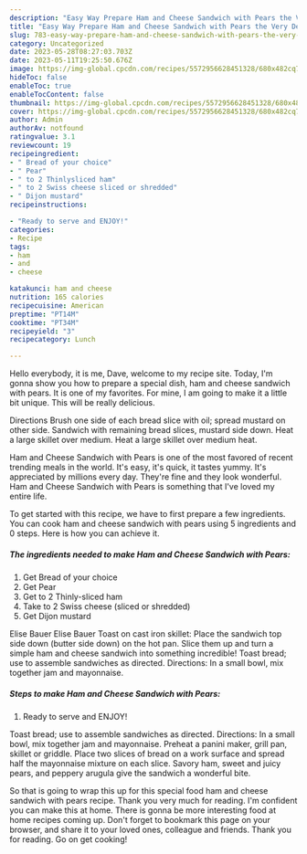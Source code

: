 ```yaml
---
description: "Easy Way Prepare Ham and Cheese Sandwich with Pears the Very Delicious}"
title: "Easy Way Prepare Ham and Cheese Sandwich with Pears the Very Delicious}"
slug: 783-easy-way-prepare-ham-and-cheese-sandwich-with-pears-the-very-delicious
category: Uncategorized
date: 2023-05-28T08:27:03.703Z
date: 2023-05-11T19:25:50.676Z
image: https://img-global.cpcdn.com/recipes/5572956628451328/680x482cq70/ham-and-cheese-sandwich-with-pears-recipe-main-photo.jpg
hideToc: false
enableToc: true
enableTocContent: false
thumbnail: https://img-global.cpcdn.com/recipes/5572956628451328/680x482cq70/ham-and-cheese-sandwich-with-pears-recipe-main-photo.jpg
cover: https://img-global.cpcdn.com/recipes/5572956628451328/680x482cq70/ham-and-cheese-sandwich-with-pears-recipe-main-photo.jpg
author: Admin
authorAv: notfound
ratingvalue: 3.1
reviewcount: 19
recipeingredient:
- " Bread of your choice"
- " Pear"
- " to 2 Thinlysliced ham"
- " to 2 Swiss cheese sliced or shredded"
- " Dijon mustard"
recipeinstructions:

- "Ready to serve and ENJOY!"
categories:
- Recipe
tags:
- ham
- and
- cheese

katakunci: ham and cheese 
nutrition: 165 calories
recipecuisine: American
preptime: "PT14M"
cooktime: "PT34M"
recipeyield: "3"
recipecategory: Lunch

---
```



Hello everybody, it is me, Dave, welcome to my recipe site. Today, I'm gonna show you how to prepare a special dish, ham and cheese sandwich with pears. It is one of my favorites. For mine, I am going to make it a little bit unique. This will be really delicious.

Directions Brush one side of each bread slice with oil; spread mustard on other side. Sandwich with remaining bread slices, mustard side down. Heat a large skillet over medium. Heat a large skillet over medium heat.

Ham and Cheese Sandwich with Pears is one of the most favored of recent trending meals in the world. It's easy, it's quick, it tastes yummy. It's appreciated by millions every day. They're fine and they look wonderful. Ham and Cheese Sandwich with Pears is something that I've loved my entire life.


To get started with this recipe, we have to first prepare a few ingredients. You can cook ham and cheese sandwich with pears using 5 ingredients and 0 steps. Here is how you can achieve it.

<!--inarticleads1-->

##### The ingredients needed to make Ham and Cheese Sandwich with Pears:

1. Get  Bread of your choice
1. Get  Pear
1. Get  to 2 Thinly-sliced ham
1. Take  to 2 Swiss cheese (sliced or shredded)
1. Get  Dijon mustard


Elise Bauer Elise Bauer Toast on cast iron skillet: Place the sandwich top side down (butter side down) on the hot pan. Slice them up and turn a simple ham and cheese sandwich into something incredible! Toast bread; use to assemble sandwiches as directed. Directions: In a small bowl, mix together jam and mayonnaise. 

<!--inarticleads2-->

##### Steps to make Ham and Cheese Sandwich with Pears:


1. Ready to serve and ENJOY!

Toast bread; use to assemble sandwiches as directed. Directions: In a small bowl, mix together jam and mayonnaise. Preheat a panini maker, grill pan, skillet or griddle. Place two slices of bread on a work surface and spread half the mayonnaise mixture on each slice. Savory ham, sweet and juicy pears, and peppery arugula give the sandwich a wonderful bite. 

So that is going to wrap this up for this special food ham and cheese sandwich with pears recipe. Thank you very much for reading. I'm confident you can make this at home. There is gonna be more interesting food at home recipes coming up. Don't forget to bookmark this page on your browser, and share it to your loved ones, colleague and friends. Thank you for reading. Go on get cooking!
